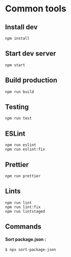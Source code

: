# Common tools

## Install dev

    npm install

## Start dev server

    npm start

## Build production

    npm run build

## Testing

    npm run test

## ESLint

    npm run eslint
    npm run eslint:fix

## Prettier

    npm run prettier

## Lints

    npm run lint
    npm run lint:fix
    npm run lintstaged

## Commands

#### Sort package.json :

`$ npx sort-package-json`
